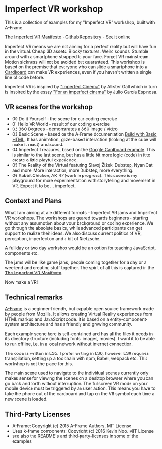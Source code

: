 # Imperfect VR workshop

This is a collection of examples for my "Imperfect VR" workshop, built with A-Frame.

[The Imperfect VR Manifesto](https://github.com/i3games/imperfect-vr/blob/master/Imperfect%20VR%20Manifesto.pdf) - [Github Repository](https://github.com/i3games/imperfect-vr) - [See it online](https://i3games.github.io/imperfect-vr/)

Imperfect VR means we are not aiming for a perfect reality but will have fun in the virtual. Cheap 3D assets. Blocky textures. Weird sounds. Stumble around with a smartphone strapped to your face. Forget VR mainstream. Motion sickness will not be avoided but guaranteed. This workshop is based on the premise that everyone who can slide a smartphone into a [Cardboard](https://vr.google.com/cardboard/) can make VR experiences, even if you haven't written a single line of code before.

Imperfect VR is inspired by ["Imperfect Cinema"](http://www.imperfectcinema.com/) by Allister Gall which in turn is inspired by the essay ["For an imperfect cinema"](http://www.ejumpcut.org/archive/onlinessays/JC20folder/ImperfectCinema.html) by Julio García Espinosa.

## VR scenes for the workshop

* 00 Do it Yourself - the scene for our coding exercise
* 01 Hello VR World - result of our coding exercise
* 02 360 Degrees - demonstrates a 360 image / video
* 03 Basic Scene - based on the A-Frame documentation [Build with Basic HTML](https://aframe.io/docs/0.5.0/guides/). It has animation, gaze-based interaction (looking at the cube will make it react) and sound.
* 04 Imperfect Treasures, based on the [Google Cardboard example](https://developers.google.com/vr/android/get-started). This is similar to the last scene, but has a little bit more logic (code) in it to create a little playful experience.
* 05 The Reality of the Virtual featuring Slavoj Žižek, Dubstep, Nyan Cat and more. More interaction, more Dubstep, more everything.
* 06 Rabbit Chicken, AK 47 (work in progress). This scene is my playground for more experimentation with storytelling and movement in VR. Expect it to be ... imperfect.

## Context and Plans

What I am aiming at are different formats - Imperfect VR jams and Imperfect VR workshops. The workshops are geared towards beginners - starting without any assumption about your background or coding experience. We go through the absolute basics, while advanced participants can get support to realize their ideas. We also discuss current politics of VR, perception, imperfection and a bit of Nietzsche.

A full day or two day workshop would be an option for teaching JavaScript, components etc.

The jams will be like game jams, people coming together for a day or a weekend and creating stuff together. The spirit of all this is captured in the [The Imperfect VR Manifesto](https://github.com/i3games/imperfect-vr/blob/master/Imperfect%20VR%20Manifesto.pdf).  

Now make a VR!

## Technical remarks

[A-Frame](https://aframe.io/) is a beginner-friendly, but capable open source framework made by people from Mozilla. It allows creating Virtual Reality experiences from HTML markup and JavaScript code. It is based on a entity-component-system architecture and has a friendly and growing community.

Each example scene here is self-contained and has all the files it needs in its directory structure (including fonts, images, movies). I want it to be able to run offline, i.e. in a local network without internet connection.

The code is written in ES5. I prefer writing in ES6, however ES6 requires transpilation, setting up a toolchain with npm, Babel, webpack etc. This workshop is not the place for this.

The main scene used to navigate to the individual scenes currently only makes sense for viewing the scenes on a desktop browser where you can go back and forth without interruption. The fullscreen VR mode on your mobile device must be triggered by an user action. This means you have to take the phone out of the cardboard and tap on the VR symbol each time a new scene is loaded.  

## Third-Party Licenses

* A-Frame: Copyright (c) 2015 A-Frame Authors, MIT License
* Uses [k-frame components](https://github.com/ngokevin/k-frame): Copyright (c) 2016 Kevin Ngo, MIT License
* see also the README's and third-party-licenses in some of the examples.
